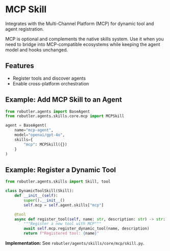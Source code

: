 # MCP Skill

Integrates with the Multi-Channel Platform (MCP) for dynamic tool and agent registration.

MCP is optional and complements the native skills system. Use it when you need to bridge into MCP-compatible ecosystems while keeping the agent model and hooks unchanged.

## Features
- Register tools and discover agents
- Enable cross-platform orchestration

## Example: Add MCP Skill to an Agent
```python
from robutler.agents import BaseAgent
from robutler.agents.skills.core.mcp import MCPSkill

agent = BaseAgent(
    name="mcp-agent",
    model="openai/gpt-4o",
    skills={
        "mcp": MCPSkill({})
    }
)
```

## Example: Register a Dynamic Tool
```python
from robutler.agents.skills import Skill, tool

class DynamicToolSkill(Skill):
    def __init__(self):
        super().__init__()
        self.mcp = self.agent.skills["mcp"]

    @tool
    async def register_tool(self, name: str, description: str) -> str:
        """Register a new tool with MCP"""
        await self.mcp.register_dynamic_tool(name, description)
        return f"Registered tool: {name}"
```

**Implementation:** See `robutler/agents/skills/core/mcp/skill.py`. 